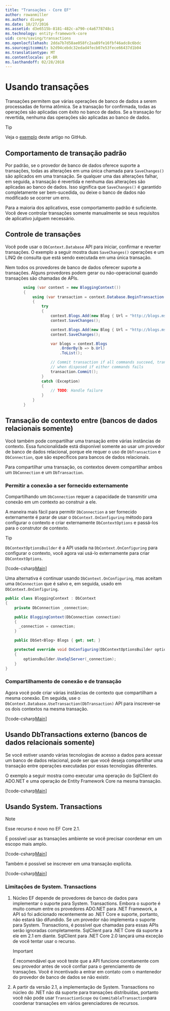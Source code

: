 ```yaml
---
title: "Transações - Core EF"
author: rowanmiller
ms.author: divega
ms.date: 10/27/2016
ms.assetid: d3e6515b-8181-482c-a790-c4a6778748c1
ms.technology: entity-framework-core
uid: core/saving/transactions
ms.openlocfilehash: 2dda7b7d58ae058fc2aa89fe16fbf46adc8c6bdc
ms.sourcegitcommit: b2d94cebdc32edad4fecb07e53fece66437d1b04
ms.translationtype: MT
ms.contentlocale: pt-BR
ms.lasthandoff: 02/28/2018
---
```

# <a name="using-transactions"></a>Usando transações

Transações permitem que várias operações de banco de dados a serem processadas de forma atômica. Se a transação for confirmada, todas as operações são aplicadas com êxito no banco de dados. Se a transação for revertida, nenhuma das operações são aplicadas ao banco de dados.

> [!TIP]  
> Veja o [exemplo](https://github.com/aspnet/EntityFramework.Docs/tree/master/samples/core/Saving/Saving/Transactions/) deste artigo no GitHub.

## <a name="default-transaction-behavior"></a>Comportamento de transação padrão

Por padrão, se o provedor de banco de dados oferece suporte a transações, todas as alterações em uma única chamada para `SaveChanges()` são aplicados em uma transação. Se qualquer uma das alterações falhar, em seguida, a transação é revertida e nenhuma das alterações são aplicadas ao banco de dados. Isso significa que `SaveChanges()` é garantido completamente ser bem-sucedida, ou deixe o banco de dados não modificado se ocorrer um erro.

Para a maioria dos aplicativos, esse comportamento padrão é suficiente. Você deve controlar transações somente manualmente se seus requisitos de aplicativo julguem necessário.

## <a name="controlling-transactions"></a>Controle de transações

Você pode usar o `DbContext.Database` API para iniciar, confirmar e reverter transações. O exemplo a seguir mostra duas `SaveChanges()` operações e um LINQ de consulta que está sendo executada em uma única transação.

Nem todos os provedores de banco de dados oferecer suporte a transações. Alguns provedores podem gerar ou não-operacional quando transações são chamadas de APIs.

<!-- [!code-csharp[Main](samples/core/Saving/Saving/Transactions/ControllingTransaction/Sample.cs?highlight=3,17,18,19)] -->
``` csharp
        using (var context = new BloggingContext())
        {
            using (var transaction = context.Database.BeginTransaction())
            {
                try
                {
                    context.Blogs.Add(new Blog { Url = "http://blogs.msdn.com/dotnet" });
                    context.SaveChanges();

                    context.Blogs.Add(new Blog { Url = "http://blogs.msdn.com/visualstudio" });
                    context.SaveChanges();

                    var blogs = context.Blogs
                        .OrderBy(b => b.Url)
                        .ToList();

                    // Commit transaction if all commands succeed, transaction will auto-rollback
                    // when disposed if either commands fails
                    transaction.Commit();
                }
                catch (Exception)
                {
                    // TODO: Handle failure
                }
            }
        }
```

## <a name="cross-context-transaction-relational-databases-only"></a>Transação de contexto entre (bancos de dados relacionais somente)

Você também pode compartilhar uma transação entre várias instâncias de contexto. Essa funcionalidade está disponível somente ao usar um provedor de banco de dados relacional, porque ele requer o uso de `DbTransaction` e `DbConnection`, que são específicos para bancos de dados relacionais.

Para compartilhar uma transação, os contextos devem compartilhar ambos um `DbConnection` e um `DbTransaction`.

### <a name="allow-connection-to-be-externally-provided"></a>Permitir a conexão a ser fornecido externamente

Compartilhando um `DbConnection` requer a capacidade de transmitir uma conexão em um contexto ao construir a ele.

A maneira mais fácil para permitir `DbConnection` a ser fornecido externamente é parar de usar o `DbContext.OnConfiguring` método para configurar o contexto e criar externamente `DbContextOptions` e passá-los para o construtor de contexto.

> [!TIP]  
> `DbContextOptionsBuilder` é a API usada na `DbContext.OnConfiguring` para configurar o contexto, você agora vai usá-lo externamente para criar `DbContextOptions`.

[!code-csharp[Main](../../../samples/core/Saving/Saving/Transactions/SharingTransaction/Sample.cs?name=Context&highlight=3,4,5)]

Uma alternativa é continuar usando `DbContext.OnConfiguring`, mas aceitam uma `DbConnection` que é salvo e, em seguida, usado em `DbContext.OnConfiguring`.

``` csharp
public class BloggingContext : DbContext
{
    private DbConnection _connection;

    public BloggingContext(DbConnection connection)
    {
      _connection = connection;
    }

    public DbSet<Blog> Blogs { get; set; }

    protected override void OnConfiguring(DbContextOptionsBuilder optionsBuilder)
    {
        optionsBuilder.UseSqlServer(_connection);
    }
}
```

### <a name="share-connection-and-transaction"></a>Compartilhamento de conexão e de transação

Agora você pode criar várias instâncias de contexto que compartilham a mesma conexão. Em seguida, use o `DbContext.Database.UseTransaction(DbTransaction)` API para inscrever-se os dois contextos na mesma transação.

[!code-csharp[Main](../../../samples/core/Saving/Saving/Transactions/SharingTransaction/Sample.cs?name=Transaction&highlight=1,2,3,7,16,23,24,25)]

## <a name="using-external-dbtransactions-relational-databases-only"></a>Usando DbTransactions externo (bancos de dados relacionais somente)

Se você estiver usando várias tecnologias de acesso a dados para acessar um banco de dados relacional, pode ser que você deseja compartilhar uma transação entre operações executadas por essas tecnologias diferentes.

O exemplo a seguir mostra como executar uma operação do SqlClient do ADO.NET e uma operação de Entity Framework Core na mesma transação.

[!code-csharp[Main](../../../samples/core/Saving/Saving/Transactions/ExternalDbTransaction/Sample.cs?name=Transaction&highlight=4,10,21,26,27,28)]

## <a name="using-systemtransactions"></a>Usando System. Transactions

> [!NOTE]  
> Esse recurso é novo no EF Core 2.1.

É possível usar as transações ambiente se você precisar coordenar em um escopo mais amplo.

[!code-csharp[Main](../../../samples/core/Saving/Saving/Transactions/AmbientTransaction/Sample.cs?name=Transaction&highlight=1,24,25,26)]

Também é possível se inscrever em uma transação explícita.

[!code-csharp[Main](../../../samples/core/Saving/Saving/Transactions/CommitableTransaction/Sample.cs?name=Transaction&highlight=1,13,26,27,28)]

### <a name="limitations-of-systemtransactions"></a>Limitações de System. Transactions  

1. Núcleo EF depende de provedores de banco de dados para implementar o suporte para System. Transactions. Embora o suporte é muito comum entre os provedores ADO.NET para .NET Framework, a API só foi adicionado recentemente ao .NET Core e suporte, portanto, não estará tão difundido. Se um provedor não implementa o suporte para System. Transactions, é possível que chamadas para essas APIs serão ignoradas completamente. SqlClient para .NET Core dá suporte a ele em 2.1 em diante. SqlClient para .NET Core 2.0 lançará uma exceção de você tentar usar o recurso. 

   > [!IMPORTANT]  
   > É recomendável que você teste que a API funcione corretamente com seu provedor antes de você confiar para o gerenciamento de transações. Você é incentivado a entrar em contato com o mantenedor do provedor de banco de dados se não existir. 

2. A partir da versão 2.1, a implementação de System. Transactions no núcleo do .NET não dá suporte para transações distribuídas, portanto você não pode usar `TransactionScope` ou `CommitableTransaction`para coordenar transações em vários gerenciadores de recursos. 
